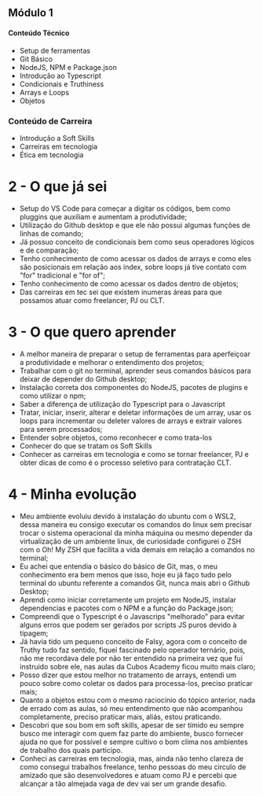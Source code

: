 ## Módulo 1

#### Conteúdo Técnico

- Setup de ferramentas
- Git Básico
- NodeJS, NPM e Package.json
- Introdução ao Typescript
- Condicionais e Truthiness
- Arrays e Loops
- Objetos

### Conteúdo de Carreira

- Introdução a Soft Skills
- Carreiras em tecnologia
- Ética em tecnologia

# 2 - O que já sei

- Setup do VS Code para começar a digitar os códigos, bem como pluggins que auxiliam e aumentam a produtividade;
- Utilização do Github desktop e que ele não possui algumas funções de linhas de comando;
- Já possuo conceito de condicionais bem como seus operadores lógicos e de comparação;
- Tenho conhecimento de como acessar os dados de arrays e como eles são posicionais em relação aos index, sobre loops já tive contato com "for" tradicional e "for of";
- Tenho conhecimento de como acessar os dados dentro de objetos;
- Das carreiras em tec sei que existem inumeras áreas para que possamos atuar como freelancer, PJ ou CLT.

# 3 - O que quero aprender

- A melhor maneira de preparar o setup de ferramentas para aperfeiçoar a produtividade e melhorar o entendimento dos projetos;
- Trabalhar com o git no terminal, aprender seus comandos básicos para deixar de depender do Github desktop;
- Instalação correta dos componentes do NodeJS, pacotes de plugins e como utilizar o npm;
- Saber a diferença de utilização do Typescript para o Javascript
- Tratar, iniciar, inserir, alterar e deletar informações de um array, usar os loops para incrementar ou deleter valores de arrays e extrair valores para serem processados;
- Entender sobre objetos, como reconhecer e como trata-los
- Conhecer do que se tratam os Soft Skills
- Conhecer as carreiras em tecnologia e como se tornar freelancer, PJ e obter dicas de como é o processo seletivo para contratação CLT.

# 4 - Minha evolução

- Meu ambiente evoluiu devido à instalação do ubuntu com o WSL2, dessa maneira eu consigo executar os comandos do linux sem precisar trocar o sistema operacional da minha máquina ou mesmo depender da virtualização de um ambiente linux, de curiosidade configurei o ZSH
com o Oh! My ZSH que facilita a vida demais em relação a comandos no terminal;
- Eu achei que entendia o básico do básico de Git, mas, o meu conhecimento era bem menos que isso, hoje eu já faço tudo pelo terminal do ubuntu referente a comandos Git, nunca mais abri o Github Desktop;
- Aprendi como iniciar corretamente um projeto em NodeJS, instalar dependencias e pacotes com o NPM e a função do Package.json;
- Compreendi que o Typescript é o Javascrips "melhorado" para evitar alguns erros que podem ser gerados por scripts JS puros devido à tipagem;
- Já havia tido um pequeno conceito de Falsy, agora com o conceito de Truthy tudo faz sentido, fiquei fascinado pelo operador ternário, pois, não me recordava dele por não ter entendido na primeira vez que fui instruido sobre ele, nas aulas da Cubos Academy
ficou muito mais claro;
- Posso dizer que estou melhor no tratamento de arrays, entendi um pouco sobre como coletar os dados para processa-los, preciso praticar mais;
- Quanto a objetos estou com o mesmo raciocínio do tópico anterior, nada de errado com as aulas, só meu entendimento que não acompanhou completamente, preciso praticar mais, aliás, estou praticando.
- Descobri que sou bom em soft skills, apesar de ser tímido eu sempre busco me interagir com quem faz parte do ambiente, busco fornecer ajuda no que for possível e sempre cultivo o bom clima nos ambientes de trabalho dos quais participo.
- Conheci as carreiras em tecnologia, mas, ainda não tenho clareza de como consegui trabalhos freelance, tenho pessoas do meu circulo de amizado que são desenvolvedores e atuam como PJ e percebi que alcançar a tão almejada vaga de dev vai ser um grande desafio.
